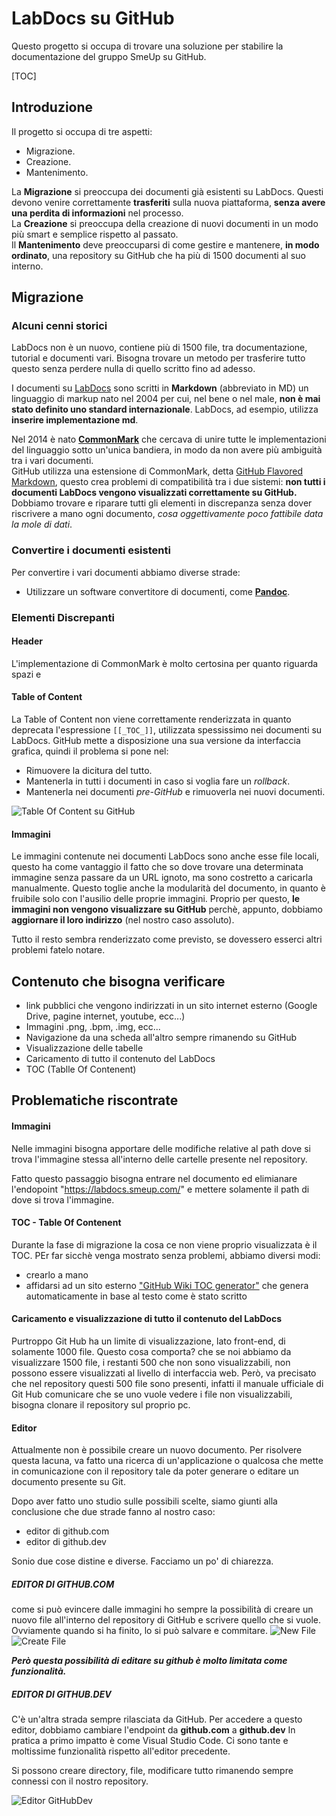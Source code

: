 
# LabDocs su GitHub
Questo progetto si occupa di trovare una soluzione per stabilire la documentazione del gruppo SmeUp su GitHub.

[TOC]

## Introduzione
Il progetto si occupa di tre aspetti:
- Migrazione.
- Creazione.
- Mantenimento.  

La **Migrazione** si preoccupa dei documenti già esistenti su LabDocs. Questi devono venire correttamente **trasferiti** sulla nuova piattaforma, **senza avere una perdita di informazioni** nel processo.  
La **Creazione** si preoccupa della creazione di nuovi documenti in un modo più smart e semplice rispetto al passato.  
Il **Mantenimento** deve preoccuparsi di come gestire e mantenere, **in modo ordinato**, una repository su GitHub che ha più di 1500 documenti al suo interno.


## Migrazione

### Alcuni cenni storici
LabDocs non è un nuovo, contiene più di 1500 file, tra documentazione, tutorial e documenti vari. Bisogna trovare un metodo per trasferire tutto questo senza perdere nulla di quello scritto fino ad adesso.


I documenti su [LabDocs](https://labdocs.smeup.com/) sono scritti in **Markdown** (abbreviato in MD) un linguaggio di markup nato nel 2004 per cui, nel bene o nel male, **non è mai stato definito uno standard internazionale**. LabDocs, ad esempio, utilizza **inserire implementazione md**.

Nel 2014 è nato [**CommonMark**](https://commonmark.org) che cercava  di unire tutte le implementazioni del linguaggio sotto un'unica bandiera, in modo da non avere più ambiguità tra i vari documenti.  
GitHub utilizza una estensione di CommonMark, detta [GitHub Flavored Markdown](https://github.github.com/gfm/), questo crea problemi di compatibilità tra i due sistemi: **non tutti i documenti LabDocs vengono visualizzati correttamente su GitHub.**  
Dobbiamo trovare e riparare tutti gli elementi in discrepanza senza dover riscrivere a mano ogni documento, *cosa oggettivamente poco fattibile data la mole di dati*.

### Convertire i documenti esistenti
Per convertire i vari documenti abbiamo diverse strade:
- Utilizzare un software convertitore di documenti, come [**Pandoc**](https://pandoc.org/).


### Elementi Discrepanti
#### Header
L'implementazione di CommonMark è molto certosina per quanto riguarda spazi e 

#### Table of Content
La Table of Content non viene correttamente renderizzata in quanto deprecata l'espressione `[[_TOC_]]`, utilizzata spessissimo nei documenti su LabDocs. GitHub mette a disposizione una sua versione da interfaccia grafica, quindi il problema si pone nel:
- Rimuovere la dicitura del tutto.
- Mantenerla in tutti i documenti in caso si voglia fare un *rollback*.
- Mantenerla nei documenti *pre-GitHub* e rimuoverla nei nuovi documenti.

![Table Of Content su GitHub](https://i.imgur.com/DedStfS.png)

#### Immagini
Le immagini contenute nei documenti LabDocs sono anche esse file locali, questo ha come vantaggio il fatto che so dove trovare una determinata immagine senza passare da un URL ignoto, ma sono costretto a caricarla manualmente. Questo toglie anche la modularità del documento, in quanto è fruibile solo con l'ausilio delle proprie immagini. Proprio per questo, **le immagini non vengono visualizzare su GitHub** perchè, appunto, dobbiamo **aggiornare il loro indirizzo** (nel nostro caso assoluto).

Tutto il resto sembra renderizzato come previsto, se dovessero esserci altri problemi fatelo notare.





## Contenuto che bisogna verificare

- link pubblici che vengono indirizzati in un sito internet esterno (Google Drive, pagine internet, youtube, ecc...)
- Immagini .png, .bpm, .img, ecc...
- Navigazione da una scheda all'altro sempre rimanendo su GitHub
- Visualizzazione delle tabelle 
- Caricamento di tutto il contenuto del LabDocs
- TOC (Tablle Of Contenent)

## Problematiche riscontrate

#### Immagini
Nelle immagini bisogna apportare delle modifiche relative al path dove si trova l'immagine stessa all'interno delle cartelle presente nel repository.

Fatto questo passaggio bisogna entrare nel documento ed elimianare l'endopoint "https://labdocs.smeup.com/"
e mettere solamente il path di dove si trova l'immagine.

#### TOC - Table Of Contenent
Durante la fase di migrazione la cosa ce non viene proprio visualizzata è il TOC. PEr far sicchè venga mostrato senza problemi, abbiamo diversi modi:
* crearlo a mano
* affidarsi ad un sito esterno ["GitHub Wiki TOC generator"](https://ecotrust-canada.github.io/markdown-toc/) che genera automaticamente in base al testo come è stato scritto

#### Caricamento e visualizzazione di tutto il contenuto del LabDocs
Purtroppo Git Hub ha un limite di visualizzazione, lato front-end, di solamente 1000 file. Questo cosa comporta? che se noi abbiamo da visualizzare 1500 file, i restanti 500 che non sono visualizzabili, non possono essere visualizzati al livello di interfaccia web. Però, va precisato che nel repository questi 500 file sono presenti, infatti il manuale ufficiale di Git Hub comunicare che se uno vuole vedere i file non visualizzabili, bisogna clonare il repository sul proprio pc.

#### Editor
Attualmente non è possibile creare un nuovo documento. Per risolvere questa lacuna, va fatto una ricerca di un'applicazione o qualcosa che mette in comunicazione con il repository tale da poter generare o editare un documento presente su Git.

Dopo aver fatto uno studio sulle possibili scelte, siamo giunti alla conclusione che due strade fanno al nostro caso:
* editor di github.com
* editor di github.dev

Sonio due cose distine e diverse. Facciamo un po' di chiarezza.

##### EDITOR DI GITHUB.COM

come si può evincere dalle immagini ho sempre la possibilità di creare un nuovo file all'interno del repository di GitHub e scrivere quello che si vuole. Ovviamente quando si ha finito, lo si può salvare e commitare.
![New File](https://labdocs.smeup.com/H3LS04-NW21000456/Editor_NewFile_githubcom.PNG)
![Create File](https://labdocs.smeup.com/H3LS04-NW21000456/Editor_CreateFile_githubcom.PNG)


_**Però questa possibilità di editare su github è molto limitata come funzionalità.**_


##### EDITOR DI GITHUB.DEV
C'è un'altra strada sempre rilasciata da GitHub. Per accedere a questo editor, dobbiamo cambiare l'endpoint da **github.com** a **github.dev**
In pratica a primo impatto è come Visual Studio Code. Ci sono tante e moltissime funzionalità rispetto all'editor precedente.

Si possono creare directory, file, modificare tutto rimanendo sempre connessi con il nostro repository. 

![Editor GitHubDev](https://labdocs.smeup.com/H3LS04-NW21000456/Editor_githubdev.PNG)

